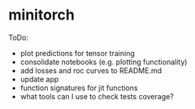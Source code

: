 # minitorch

ToDo:
- plot predictions for tensor training
- consolidate notebooks (e.g. plotting functionality)
- add losses and roc curves to README.md
- update app
- function signatures for jit functions
- what tools can I use to check tests coverage?
